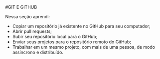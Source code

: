 #GIT E GITHUB

Nessa seção aprendi:

- Copiar um repositório já existente no GitHub para seu computador;
- Abrir pull requests;
- Subir seu repositório local para o GitHub;
- Enviar seus projetos para o repositório remoto do GitHub;
- Trabalhar em um mesmo projeto, com mais de uma pessoa, de modo assíncrono e distribuído.
